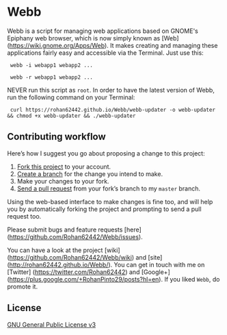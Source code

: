 # Webb

Webb is a script for managing web applications based on GNOME's Epiphany web browser,
which is now simply known as [Web] (https://wiki.gnome.org/Apps/Web). It makes creating and managing these applications
fairly easy and accessible via the Terminal. Just use this:

  ` webb -i webapp1 webapp2 ...`

  ` webb -r webapp1 webapp2 ...`

NEVER run this script as `root`. In order to have the latest version of Webb, run the following command
on your Terminal:

  ` curl https://rohan62442.github.io/Webb/webb-updater -o webb-updater && chmod +x webb-updater && ./webb-updater`

## Contributing workflow

Here’s how I suggest you go about proposing a change to this project:

1. [Fork this project][fork] to your account.
2. [Create a branch][branch] for the change you intend to make.
3. Make your changes to your fork.
4. [Send a pull request][pr] from your fork’s branch to my `master` branch.

Using the web-based interface to make changes is fine too, and will help you
by automatically forking the project and prompting to send a pull request too.

[fork]: http://help.github.com/forking/
[branch]: https://help.github.com/articles/creating-and-deleting-branches-within-your-repository
[pr]: http://help.github.com/pull-requests/

Please submit bugs and feature requests [here] (https://github.com/Rohan62442/Webb/issues).

You can have a look at the project [wiki] (https://github.com/Rohan62442/Webb/wiki) and [site] (http://rohan62442.github.io/Webb/). You can get in touch with me on [Twitter] (https://twitter.com/Rohan62442) and [Google+] (https://plus.google.com/+RohanPinto29/posts?hl=en). If you liked `Webb`, do promote it.

## License

[GNU General Public License v3](./COPYING)
